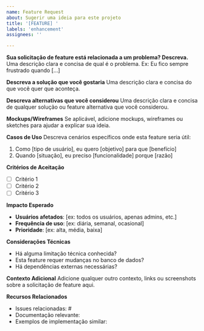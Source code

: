 ```yaml
---
name: Feature Request
about: Sugerir uma ideia para este projeto
title: '[FEATURE] '
labels: 'enhancement'
assignees: ''

---
```


**Sua solicitação de feature está relacionada a um problema? Descreva.**
Uma descrição clara e concisa de qual é o problema. Ex: Eu fico sempre frustrado quando [...]

**Descreva a solução que você gostaria**
Uma descrição clara e concisa do que você quer que aconteça.

**Descreva alternativas que você considerou**
Uma descrição clara e concisa de qualquer solução ou feature alternativa que você considerou.

**Mockups/Wireframes**
Se aplicável, adicione mockups, wireframes ou sketches para ajudar a explicar sua ideia.

**Casos de Uso**
Descreva cenários específicos onde esta feature seria útil:
1. Como [tipo de usuário], eu quero [objetivo] para que [benefício]
2. Quando [situação], eu preciso [funcionalidade] porque [razão]

**Critérios de Aceitação**
- [ ] Critério 1
- [ ] Critério 2
- [ ] Critério 3

**Impacto Esperado**
- **Usuários afetados**: [ex: todos os usuários, apenas admins, etc.]
- **Frequência de uso**: [ex: diária, semanal, ocasional]
- **Prioridade**: [ex: alta, média, baixa]

**Considerações Técnicas**
- Há alguma limitação técnica conhecida?
- Esta feature requer mudanças no banco de dados?
- Há dependências externas necessárias?

**Contexto Adicional**
Adicione qualquer outro contexto, links ou screenshots sobre a solicitação de feature aqui.

**Recursos Relacionados**
- Issues relacionadas: #
- Documentação relevante: 
- Exemplos de implementação similar: